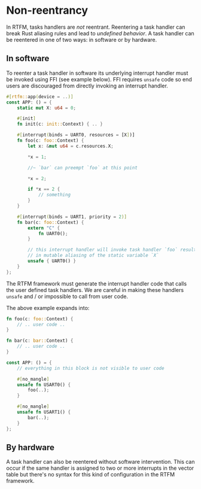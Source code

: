 # Non-reentrancy

In RTFM, tasks handlers are *not* reentrant. Reentering a task handler can break
Rust aliasing rules and lead to *undefined behavior*. A task handler can be
reentered in one of two ways: in software or by hardware.

## In software

To reenter a task handler in software its underlying interrupt handler must be
invoked using FFI (see example below). FFI requires `unsafe` code so end users
are discouraged from directly invoking an interrupt handler.

``` rust
#[rtfm::app(device = ..)]
const APP: () = {
    static mut X: u64 = 0;

    #[init]
    fn init(c: init::Context) { .. }

    #[interrupt(binds = UART0, resources = [X])]
    fn foo(c: foo::Context) {
        let x: &mut u64 = c.resources.X;

        *x = 1;

        //~ `bar` can preempt `foo` at this point

        *x = 2;

        if *x == 2 {
            // something
        }
    }

    #[interrupt(binds = UART1, priority = 2)]
    fn bar(c: foo::Context) {
        extern "C" {
            fn UART0();
        }

        // this interrupt handler will invoke task handler `foo` resulting
        // in mutable aliasing of the static variable `X`
        unsafe { UART0() }
    }
};
```

The RTFM framework must generate the interrupt handler code that calls the user
defined task handlers. We are careful in making these handlers `unsafe` and / or
impossible to call from user code.

The above example expands into:

``` rust
fn foo(c: foo::Context) {
    // .. user code ..
}

fn bar(c: bar::Context) {
    // .. user code ..
}

const APP: () = {
    // everything in this block is not visible to user code

    #[no_mangle]
    unsafe fn USART0() {
        foo(..);
    }

    #[no_mangle]
    unsafe fn USART1() {
        bar(..);
    }
};
```

## By hardware

A task handler can also be reentered without software intervention. This can
occur if the same handler is assigned to two or more interrupts in the vector
table but there's no syntax for this kind of configuration in the RTFM
framework.
